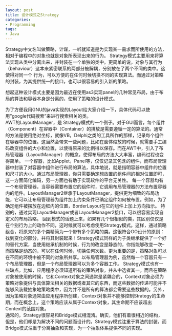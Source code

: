 ```yaml
---
layout: post
title: 设计模式之Strategy
categories:
- Programming
tags:
- Java
---
```


Strategy中文名叫做策略，计谋，一听就知道是为实现某一需求而所使用的方法，相对于编程中的对象也就是对象所表现出来的行为。
Strategy模式主要用来将算法实现从类中分离出来，并封装在一个单独的类中。更简单的说，对象与其行为（behaviour）这本来紧密联系的两部分被解耦，分别放在了两个不同的类中。这使得对同一个 行为，可以方便的在任何时候切换不同的实现算法。而通过对策略的封装，为其提供统一的接口，也可以很容易的引入新的策略。  

想起这种设计模式主要是因为最近在使用as3实现panel的几种常见布局，由于布局的算法和容器本身是分离的，使用了策略的设计模式。  

为了方便我用GNU的java实现的Layout给大家介绍一下，具体代码可以使用”google代码搜索”来进行搜索相关的类。  
AWT的LayoutManager，是 Strategy模式的一个例子。对于GUI而言，每个组件（Component）在容器中（Container）的排放是需要遵循一定的算法的。通常的方法是使用绝对坐标，就像VB，Delphi之类的工具所作的那样，记录每个组件在容器中的位置。这当然会带来一些问题，比如在窗体缩放的时候，就需要手工编码改变组件的大小和位置，以使得原来的比例得以保存。而在AWT中，引入了布局管理器（LayoutManager）的概念，使得布局的方法大大丰富，编码过程也变得简单。
一个容器，比如Applet，Panel等，仅仅记录其包含的组件，而布局管理器中封装了对容器中组件进行布局的算法，具体地说，就是指明容器中组件的位置和尺寸的大小。通过布局管理器，你只需要确定想放置的组件间的相对位置即可，这一方面简化编码，另一方面也有助于实现软件的平台无关性。
每一个容器均有一个布局管理器，当容器需要布置它的组件时，它调用布局管理器的方法布置容器内的组件。LayoutManager2继承于LayoutManager，提供更为细致的布局功能，它可以让布局管理器为组件加上约束条件已确定组件如何被布置。例如，为了确定组件被摆放在边框内的位置，BorderLayout在它的组件上加上方向指示。
特别的，通过实现LayoutManager或者LayoutManager2接口，可以很容易实现自定义的布局策略。
回到模式的话题上来，如果有几个很相似的类，其区别仅仅是在个别行为上的动作不同，这时候就可以考虑使用Strategy模式。这样，通过策略组合，将原来的多个类精简为一个带有多个策略的类。这很符合OO设计的原则：找到变化的部分，并将其封装起来！Strategy模式同样的为子类继承提供了一个好的替代方案，当使用继承机制的时候，行为的改变是静态的，你指能够改变一次–而策略是动态的，可以在任何时候，切换任何次数。更为重要的是，策略对象可以在不同的环境中被不同的对象所共享。以布局管理器为例，虽然每一个容器只有一个布局管理器，但是一个布局管理器可以为多个容器工作。
Strategy模式也有一些缺点，比如，应用程序必须知道所有的策略对象，并从中选者其一。而且在策略对象被使用的时候，它和Context对象之间通常是紧耦合的，Context对象必须为策略对象提供与具体算法相关的数据或者其它的东西，而这些数据的传递可能并不能够风装载抽象地策略类中，因为并不是所有的算法都会需要这些数据的。另外，因为策略对象通常由应用程序所创建，Context对象并不能够控制Strategy的生命期，而在概念上，这个策略应该从属于Context对象，其生命期不应该超出 Context的范围对象。  
通常的，Strategy很容易和Bridge模式相混淆。确实，他们有着很相近的结构，但是，他们却是为解决不同的问题而设计的。Strategy模式注重于算法的封装，而Bridge模式注重于分离抽象和实现，为一个抽象体系提供不同的实现。  